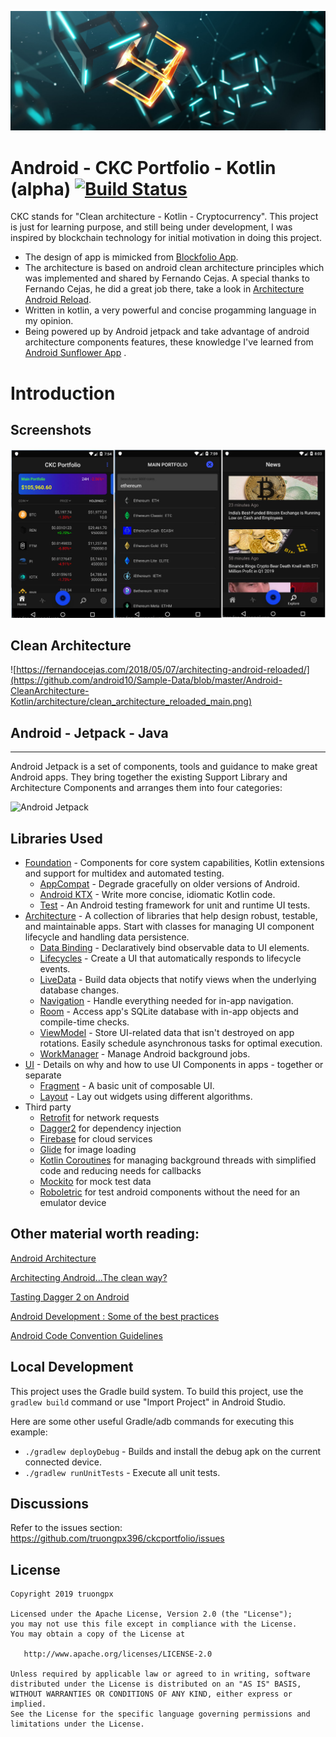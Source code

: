 ![banner](https://github.com/truongpx396/ckcportfolio/blob/master/screenshots/blockchain.jpg)

# Android - CKC Portfolio - Kotlin (alpha) [![Build Status](https://api.travis-ci.org/truongpx396/ckcportfolio.svg?branch=master)](https://travis-ci.org/truongpx396/ckcportfolio)
CKC stands for "Clean architecture - Kotlin - Cryptocurrency". This project is just for learning purpose, and still being under development, I was inspired by blockchain technology for initial motivation in doing this project.
* The design of app is mimicked from [Blockfolio App][7].
* The architecture is based on android clean architecture principles which was implemented and shared by Fernando Cejas. A special thanks to Fernando Cejas, he did a great job there, take a look in [Architecture Android Reload][8].
* Written in kotlin, a very powerful and concise progamming language in my opinion. 
* Being powered up by Android jetpack and take advantage of android architecture components features, these knowledge I've learned from [Android Sunflower App][9] .

[7]: https://blockfolio.com/
[8]: https://fernandocejas.com/2018/05/07/architecting-android-reloaded/
[9]: https://github.com/googlesamples/android-sunflower

# Introduction

## Screenshots
![](https://github.com/truongpx396/ckcportfolio/blob/master/screenshots/app.jpg)


## Clean Architecture
![https://fernandocejas.com/2018/05/07/architecting-android-reloaded/](https://github.com/android10/Sample-Data/blob/master/Android-CleanArchitecture-Kotlin/architecture/clean_architecture_reloaded_main.png)

## Android - Jetpack - Java
------------
Android Jetpack is a set of components, tools and guidance to make great Android apps. They bring
together the existing Support Library and Architecture Components and arranges them into four
categories:

![Android Jetpack](https://github.com/googlesamples/android-sunflower/blob/master/screenshots/jetpack_donut.png)

Libraries Used
--------------
* [Foundation][0] - Components for core system capabilities, Kotlin extensions and support for
  multidex and automated testing.
  * [AppCompat][1] - Degrade gracefully on older versions of Android.
  * [Android KTX][2] - Write more concise, idiomatic Kotlin code.
  * [Test][4] - An Android testing framework for unit and runtime UI tests.
* [Architecture][10] - A collection of libraries that help design robust, testable, and
  maintainable apps. Start with classes for managing UI component lifecycle and handling data
  persistence.
  * [Data Binding][11] - Declaratively bind observable data to UI elements.
  * [Lifecycles][12] - Create a UI that automatically responds to lifecycle events.
  * [LiveData][13] - Build data objects that notify views when the underlying database changes.
  * [Navigation][14] - Handle everything needed for in-app navigation.
  * [Room][16] - Access app's SQLite database with in-app objects and compile-time checks.
  * [ViewModel][17] - Store UI-related data that isn't destroyed on app rotations. Easily schedule
     asynchronous tasks for optimal execution.
  * [WorkManager][18] - Manage Android background jobs.
* [UI][30] - Details on why and how to use UI Components in apps - together or separate
  * [Fragment][34] - A basic unit of composable UI.
  * [Layout][35] - Lay out widgets using different algorithms.
* Third party
  * [Retrofit][92] for network requests
  * [Dagger2][93] for dependency injection
  * [Firebase][94] for cloud services
  * [Glide][90] for image loading
  * [Kotlin Coroutines][91] for managing background threads with simplified code and reducing needs for callbacks
  * [Mockito][95] for mock test data
  * [Roboletric][96] for test android components without the need for an emulator device

  
[0]: https://developer.android.com/jetpack/foundation/
[1]: https://developer.android.com/topic/libraries/support-library/packages#v7-appcompat
[2]: https://developer.android.com/kotlin/ktx
[4]: https://developer.android.com/training/testing/
[10]: https://developer.android.com/jetpack/arch/
[11]: https://developer.android.com/topic/libraries/data-binding/
[12]: https://developer.android.com/topic/libraries/architecture/lifecycle
[13]: https://developer.android.com/topic/libraries/architecture/livedata
[14]: https://developer.android.com/topic/libraries/architecture/navigation/
[16]: https://developer.android.com/topic/libraries/architecture/room
[17]: https://developer.android.com/topic/libraries/architecture/viewmodel
[18]: https://developer.android.com/topic/libraries/architecture/workmanager
[30]: https://developer.android.com/jetpack/ui/
[31]: https://developer.android.com/training/animation/
[34]: https://developer.android.com/guide/components/fragments
[35]: https://developer.android.com/guide/topics/ui/declaring-layout
[90]: https://bumptech.github.io/glide/
[91]: https://kotlinlang.org/docs/reference/coroutines-overview.html
[92]: https://github.com/square/retrofit
[93]: https://github.com/google/dagger
[94]: https://firebase.google.com
[95]: https://github.com/mockito/mockito
[96]: https://github.com/robolectric/robolectric

## Other material worth reading:

[Android Architecture](https://github.com/googlesamples/android-architecture)

[Architecting Android…The clean way?](http://fernandocejas.com/2014/09/03/architecting-android-the-clean-way/)

[Tasting Dagger 2 on Android](http://fernandocejas.com/2015/04/11/tasting-dagger-2-on-android/)

[Android Development : Some of the best practices](https://android.jlelse.eu/android-development-some-of-the-best-practices-27722c685b6a)

[Android Code Convention Guidelines](https://github.com/ribot/android-guidelines/blob/master/project_and_code_guidelines.md)



## Local Development
This project uses the Gradle build system. To build this project, use the
`gradlew build` command or use "Import Project" in Android Studio.

Here are some other useful Gradle/adb commands for executing this example:

 * `./gradlew deployDebug` - Builds and install the debug apk on the current connected device.
 * `./gradlew runUnitTests` - Execute all unit tests.
 
## Discussions
Refer to the issues section: https://github.com/truongpx396/ckcportfolio/issues
 

## License

    Copyright 2019 truongpx

    Licensed under the Apache License, Version 2.0 (the "License");
    you may not use this file except in compliance with the License.
    You may obtain a copy of the License at

       http://www.apache.org/licenses/LICENSE-2.0

    Unless required by applicable law or agreed to in writing, software
    distributed under the License is distributed on an "AS IS" BASIS,
    WITHOUT WARRANTIES OR CONDITIONS OF ANY KIND, either express or implied.
    See the License for the specific language governing permissions and
    limitations under the License.
